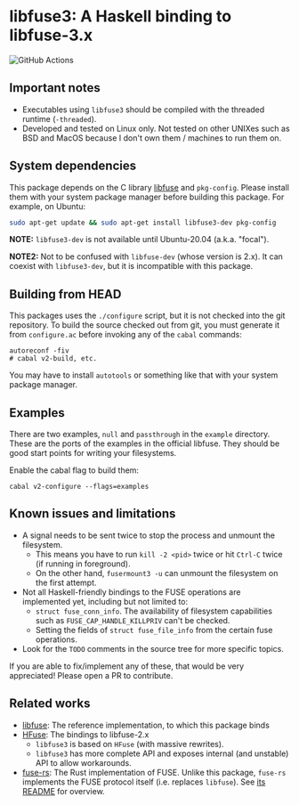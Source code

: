 # libfuse3: A Haskell binding to libfuse-3.x

![GitHub Actions](https://github.com/matil019/haskell-libfuse3/workflows/Haskell%20CI/badge.svg?branch=master)

## Important notes

- Executables using `libfuse3` should be compiled with the threaded runtime (`-threaded`).
- Developed and tested on Linux only. Not tested on other UNIXes such as BSD and MacOS because I don't own them / machines to run them on.

## System dependencies

This package depends on the C library [libfuse][libfuse] and `pkg-config`. Please install them with your system package manager before building this package. For example, on Ubuntu:

```sh
sudo apt-get update && sudo apt-get install libfuse3-dev pkg-config
```

**NOTE:** `libfuse3-dev` is not available until Ubuntu-20.04 (a.k.a. "focal").

**NOTE2:** Not to be confused with `libfuse-dev` (whose version is 2.x). It can coexist with `libfuse3-dev`, but it is incompatible with this package.

## Building from HEAD

This packages uses the `./configure` script, but it is not checked into the git repository. To build the source checked out from git, you must generate it from `configure.ac` before invoking any of the `cabal` commands:

```
autoreconf -fiv
# cabal v2-build, etc.
```

You may have to install `autotools` or something like that with your system package manager.

## Examples

There are two examples, `null` and `passthrough` in the `example` directory. These are the ports of the examples in the official libfuse. They should be good start points for writing your filesystems.

Enable the cabal flag to build them:

```
cabal v2-configure --flags=examples
```

## Known issues and limitations

- A signal needs to be sent twice to stop the process and unmount the filesystem.
  - This means you have to run `kill -2 <pid>` twice or hit `Ctrl-C` twice (if running in foreground).
  - On the other hand, `fusermount3 -u` can unmount the filesystem on the first attempt.
- Not all Haskell-friendly bindings to the FUSE operations are implemented yet, including but not limited to:
  - `struct fuse_conn_info`. The availability of filesystem capabilities such as `FUSE_CAP_HANDLE_KILLPRIV` can't be checked.
  - Setting the fields of `struct fuse_file_info` from the certain fuse operations.
- Look for the `TODO` comments in the source tree for more specific topics.

If you are able to fix/implement any of these, that would be very appreciated! Please open a PR to contribute.

## Related works

- [libfuse][libfuse]: The reference implementation, to which this package binds
- [HFuse][HFuse]: The bindings to libfuse-2.x
  - `libfuse3` is based on `HFuse` (with massive rewrites).
  - `libfuse3` has more complete API and exposes internal (and unstable) API to allow workarounds.
- [fuse-rs][fuse-rs]: The Rust implementation of FUSE. Unlike this package, `fuse-rs` implements the FUSE protocol itself (i.e. replaces `libfuse`). See [its README](https://github.com/zargony/fuse-rs) for overview.

[libfuse]: https://github.com/libfuse/libfuse
[HFuse]: https://github.com/m15k/hfuse
[fuse-rs]: https://github.com/zargony/fuse-rs
